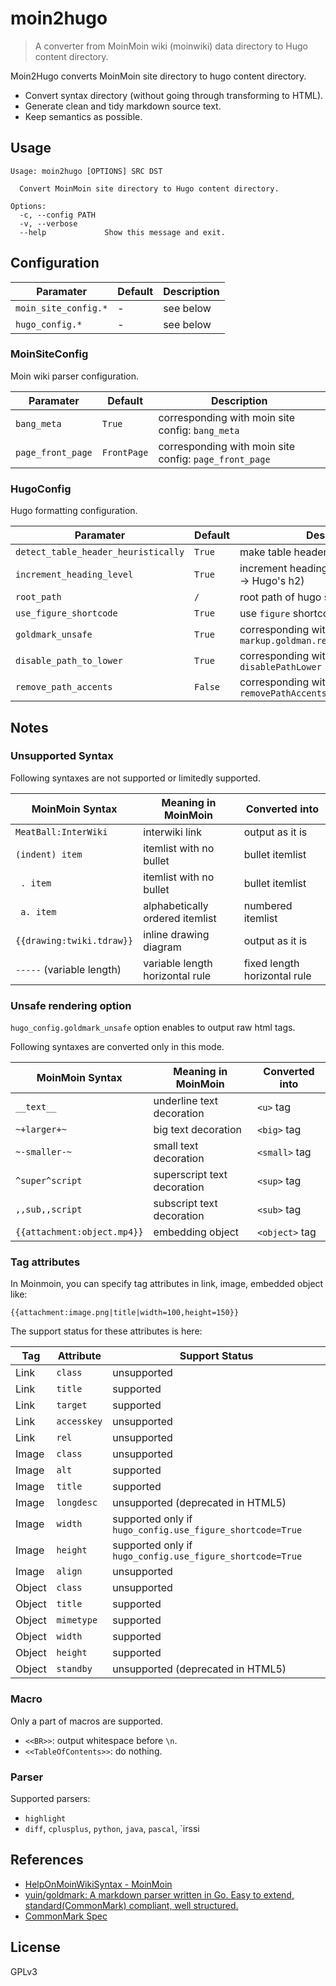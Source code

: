 # moin2hugo

> A converter from MoinMoin wiki (moinwiki) data directory to Hugo content directory.

Moin2Hugo converts MoinMoin site directory to hugo content directory.

* Convert syntax directory (without going through transforming to HTML).
* Generate clean and tidy markdown source text.
* Keep semantics as possible.


## Usage

```
Usage: moin2hugo [OPTIONS] SRC DST

  Convert MoinMoin site directory to Hugo content directory.

Options:
  -c, --config PATH
  -v, --verbose
  --help             Show this message and exit.
```

## Configuration

Paramater | Default | Description
-- | -- | --
`moin_site_config.*` | - | see below
`hugo_config.*` | - | see below

### MoinSiteConfig

Moin wiki parser configuration.

Paramater | Default | Description
-- | -- | --
`bang_meta` |`True` | corresponding with moin site config: `bang_meta`
`page_front_page` |`FrontPage` | corresponding with moin site config: `page_front_page`

### HugoConfig

Hugo formatting configuration.

Paramater | Default | Description
-- | -- | --
`detect_table_header_heuristically` | `True` | make table header by heuristics
`increment_heading_level` | `True` | increment heading level (e.g. Moin's h1 -> Hugo's h2)
`root_path` | `/` | root path of hugo site in url
`use_figure_shortcode` | `True` | use `figure` shortcode
`goldmark_unsafe` | `True` | corresponding with hugo config: `markup.goldman.render.goldmark_unsafe`
`disable_path_to_lower` | `True` | corresponding with hugo config: `disablePathLower`
`remove_path_accents` | `False` | corresponding with hugo config: `removePathAccents`

## Notes

### Unsupported Syntax

Following syntaxes are not supported or limitedly supported.

MoinMoin Syntax | Meaning in MoinMoin | Converted into
-------|---------------------|--------------
`MeatBall:InterWiki` | interwiki link | output as it is
`(indent) item`   | itemlist with no bullet | bullet itemlist
` . item`  | itemlist with no bullet | bullet itemlist
` a. item` | alphabetically ordered itemlist | numbered itemlist
`{{drawing:twiki.tdraw}}` |inline drawing diagram | output as it is
`-----` (variable length) |variable length horizontal rule |fixed length horizontal rule


### Unsafe rendering option

`hugo_config.goldmark_unsafe` option enables to output raw html tags.

Following syntaxes are converted only in this mode.

MoinMoin Syntax | Meaning in MoinMoin | Converted into
-------|---------------------|--------------
`__text__`    | underline text decoration | `<u>` tag
`~+larger+~`  | big text decoration | `<big>` tag
`~-smaller-~` | small text decoration | `<small>` tag
`^super^script` | superscript text decoration | `<sup>` tag
`,,sub,,script` | subscript text decoration | `<sub>` tag
`{{attachment:object.mp4}}` | embedding object | `<object>` tag


### Tag attributes

In Moinmoin, you can specify tag attributes in link, image, embedded object like:

```
{{attachment:image.png|title|width=100,height=150}}
```

The support status for these attributes is here:

Tag | Attribute | Support Status
--- | --------- | --------------
Link   |`class`     | unsupported
Link   |`title`     | supported
Link   |`target`    | supported
Link   |`accesskey` | unsupported
Link   |`rel`       | unsupported
Image  |`class`     | unsupported
Image  |`alt`       | supported
Image  |`title`     | supported
Image  |`longdesc`  | unsupported (deprecated in HTML5)
Image  |`width`     | supported only if `hugo_config.use_figure_shortcode=True`
Image  |`height`    | supported only if `hugo_config.use_figure_shortcode=True`
Image  |`align`     | unsupported
Object |`class`     | unsupported
Object |`title`     | supported
Object |`mimetype`  | supported
Object |`width`     | supported
Object |`height`    | supported
Object |`standby`   | unsupported (deprecated in HTML5)


### Macro

Only a part of macros are supported.

* `<<BR>>`: output whitespace before `\n`.
* `<<TableOfContents>>`: do nothing.


### Parser

Supported parsers:

* `highlight`
* `diff`, `cplusplus`, `python`, `java`, `pascal`, `irssi


## References

- [HelpOnMoinWikiSyntax - MoinMoin](http://moinmo.in/HelpOnMoinWikiSyntax)
- [yuin/goldmark: A markdown parser written in Go. Easy to extend, standard(CommonMark) compliant, well structured.](https://github.com/yuin/goldmark)
- [CommonMark Spec](https://spec.commonmark.org/)


## License

GPLv3
